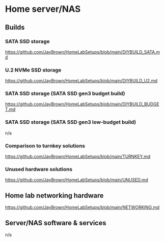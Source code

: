 # Home server/NAS

## Builds
### SATA SSD storage
https://github.com/JayBrown/HomeLabSetups/blob/main/DIYBUILD_SATA.md

### U.2 NVMe SSD storage
https://github.com/JayBrown/HomeLabSetups/blob/main/DIYBUILD_U2.md

### SATA SSD storage (SATA SSD gen3 budget build)
https://github.com/JayBrown/HomeLabSetups/blob/main/DIYBUILD_BUDGET.md

### SATA SSD storage (SATA SSD gen3 low-budget build)
n/a

### Comparison to turnkey solutions
https://github.com/JayBrown/HomeLabSetups/blob/main/TURNKEY.md

### Unused hardware solutions
https://github.com/JayBrown/HomeLabSetups/blob/main/UNUSED.md

## Home lab networking hardware
https://github.com/JayBrown/HomeLabSetups/blob/main/NETWORKING.md

## Server/NAS software & services
n/a
